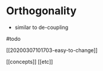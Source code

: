 # Orthogonality

- similar to de-coupling

#todo

[[20200307101703-easy-to-change]]

[[concepts]]
[[etc]]
